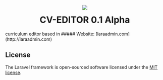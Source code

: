 <p align="center">
  <img src="http://aaranda.es/wp-content/uploads/2016/11/cveditor.png">
  <h1 align="center" style="margin-top:5px;">CV-EDITOR 0.1 Alpha</h1>
  <p>curriculum editor based in ##### Website: [laraadmin.com](http://laraadmin.com)</p>
</p>

## License

The Laravel framework is open-sourced software licensed under the [MIT license](http://opensource.org/licenses/MIT).
